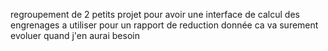 regroupement de 2 petits projet pour avoir une interface de calcul des engrenages a utiliser pour un rapport de reduction donnée 
ca va surement evoluer quand j'en aurai besoin 
